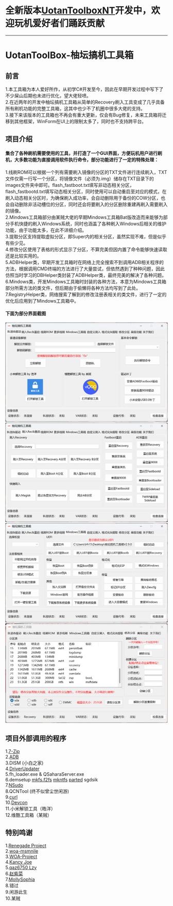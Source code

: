 # 全新版本[UotanToolboxNT](https://github.com/Uotan-Dev/UotanToolboxNT)开发中，欢迎玩机爱好者们踊跃贡献

---

# UotanToolBox-柚坛搞机工具箱

## 前言
1.本工具箱为本人爱好所作，从初学C#开发至今，因此在早期开发过程中写下了不少屎山后期也未进行优化，望大佬轻喷。<br/>
2.在近两年的开发中柚坛搞机工具箱从简单的Recovery刷入工具变成了几乎具备所有刷机功能的完整工具箱，这其中也少不了机圈中很多大佬的支持。<br/>
3.接下来该版本的工具箱也不再会有重大更新，仅会有Bug修复，未来工具箱将迁移到其他框架，WinForm在UI上的限制太多了，同时也不支持跨平台。<br/>

## 项目介绍
#### 集合了各种刷机需要使用的工具，并打造了一个GUI界面，方便玩机用户进行刷机，大多数功能为直接调用软件执行命令，部分功能进行了一定的特殊处理：<br/>
1.线刷ROM可以根据一个列有需要刷入镜像的分区的TXT文件进行连续刷入，TXT文件仅需一行写一个分区，将镜像文件（必须为.img）储存在TXT目录下的images文件夹中即可。flash_fastboot.txt填写非动态相关分区， flash_fastbootd.txt填写动态相关分区，同时使用可以自动重启至对应的模式，在刷入动态相关分区时，为确保刷入成功率，会自动删除用于备份的COW分区，也会自动删除非活动槽位的分区，同时还会将要刷入的分区删除重建再刷入需要刷入的镜像。<br/>
2.Mindows工具箱部分由某贼大佬的早期Mindows工具箱Bat版改造而来能够为部分手机快捷的刷入Windows系统，同时也涵盖了各种刷入Windows后相关的维护功能，由于功能太多，在此不详细介绍。<br/>
3.提取分区支持提取虚拟分区，即Super内的相关分区，虽然实现不难，但是似乎有些少见。<br/>
4.修改分区使用了表格的形式显示了分区，不算完美但因内置了命令能够快速读取还是比较实用的。<br/>
5.ADBHelper类，早期开发工具箱时在网络上完全搜索不到调用ADB相关程序的方法，根据调用CMD终端的方法进行了大量尝试，但依然遇到了种种问题，因此仿照当时学习的DBHelper类封装了ADBHelper类，最终完美的解决了各种问题。<br/>
6.Mindows类，开发Mindows工具箱时封装的各种方法，本意为Mindows工具箱部分所需方法的类文件，但后期由于偷懒将各种方法均写到了此处。<br/>
7.RegistryHelper类，网络搜索了解到的修改注册表相关的类文件，进行了一定的优化后应用到了Mindows工具箱中。<br/>
#### 下面为部分界面截图
![](https://github.com/Uotan-Dev/UotanToolBox/blob/main/PNG/UnlockBootloader.png)
![](https://github.com/Uotan-Dev/UotanToolBox/blob/main/PNG/Recovery&Reboot.png)
![](https://github.com/Uotan-Dev/UotanToolBox/blob/main/PNG/MindowsToolBox.png)
![](https://github.com/Uotan-Dev/UotanToolBox/blob/main/PNG/MakePart.png)

## 项目外部调用的程序
1.[7-Zip](https://7-zip.org/)<br/>
2.[ADB](https://developer.android.google.cn/studio/releases/platform-tools?hl=zh-cn)<br/>
3.DISM (小白之家)<br/>
4.[DriverUpdater](https://github.com/WOA-Project/DriverUpdater)<br/>
5.fh_loader.exe & QSaharaServer.exe<br/>
6.demsetup [mkfs.f2fs](https://git.kernel.org/pub/scm/linux/kernel/git/jaegeuk/f2fs-tools.git/) [mkntfs](https://github.com/AlbertGoma/ntfs-3g) [parted](https://git.savannah.gnu.org/cgit/parted.git) sgdsik<br/>
7.[NSudo](https://github.com/M2TeamArchived/NSudo)<br/>
8.QCNTool (终不似曾尘世闲游)<br/>
9.[curl](https://curl.se/windows/)<br/>
10.[Devcon](https://learn.microsoft.com/zh-cn/windows-hardware/drivers/devtest/devcon)<br/>
11.小米解锁工具（皓洋）<br/>
12.维酷工具箱（某贼）<br/>

## 特别鸣谢
1.[Renegade Project](https://github.com/edk2-porting/)<br/>
2.[woa-msmnile](https://github.com/woa-msmnile)<br/>
3.[WOA-Project](https://github.com/WOA-Project)<br/>
4.[Kancy Joe](https://github.com/sunflower2333)<br/>
5.[qaz6750 Lzy](https://github.com/qaz6750)<br/>
6.[赵紫菜](https://github.com/13584452567)<br/>
7.[MollySophia](https://github.com/MollySophia)<br/>
8.错过<br/>
9.闲游此生<br/>
10.某贼<br/>
